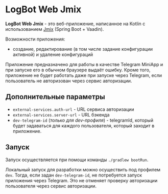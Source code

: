 # LogBot Web Jmix

**LogBot Web Jmix** - это веб-приложение, написанное на Kotlin с использованием [Jmix](https://jmix.io) (Spring Boot +
Vaadin).

Возможности приложения:

* создание, редактирование (в том числе задание конфигурации активной) и удаление конфигураций

Приложение предназначено для работы в качестве Telegram MiniApp и при запуске его в обычном браузере выдаёт ошибку.
Кроме того, приложение не будет работать даже при запуске через Telegram, если пользователь не авторизован через сервис
авторизации.

## Дополнительные параметры

* `external-services.auth-url` - URL сервиса авторизации
* `external-services.server-url` - URL бэкенда
* `dev-telegram-id` (_только для dev-профиля_) - telegramId, который будет задаваться для каждого пользователя, который
  заходит в приложение.

## Запуск

Запуск осуществляется при помощи команды `./gradlew bootRun`.

Локальный запуск для разработки можно осуществить под профилем `dev`. Тогда, если задан `dev-telegram-id`, не
потребуется запуск приложения через Telegram. Это не отменяет проверку авторизации пользователя через сервис
авторизации.